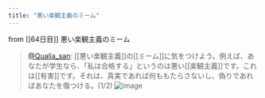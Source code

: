 ```yaml
---
title: "悪い楽観主義のミーム"
---
```


from [[64日目]]
悪い楽観主義のミーム
> [@Qualia_san](https://twitter.com/Qualia_san/status/1608479162267992067?s=20&t=OF6GRXBBor7a3xav-d8OTA): [[悪い楽観主義]]の[[ミーム]]に気をつけよう。例えば、あなたが学生なら、「私は合格する」というのは悪い[[楽観主義]]です。これは[[有害]]です。それは、真実であれば何ももたらさないし、偽りであればあなたを傷つける。(1/2)
> ![image](https://pbs.twimg.com/media/FlJ2WLYaYAIaBZ5.png)

